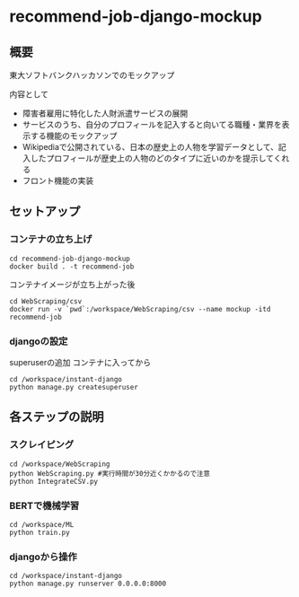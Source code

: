 # recommend-job-django-mockup

## 概要

東大ソフトバンクハッカソンでのモックアップ

内容として

- 障害者雇用に特化した人財派遣サービスの展開
- サービスのうち、自分のプロフィールを記入すると向いてる職種・業界を表示する機能のモックアップ
- Wikipediaで公開されている、日本の歴史上の人物を学習データとして、記入したプロフィールが歴史上の人物のどのタイプに近いのかを提示してくれる
- フロント機能の実装


## セットアップ
### コンテナの立ち上げ
```
cd recommend-job-django-mockup
docker build . -t recommend-job
```


コンテナイメージが立ち上がった後
```
cd WebScraping/csv
docker run -v `pwd`:/workspace/WebScraping/csv --name mockup -itd recommend-job
```
### djangoの設定
superuserの追加
コンテナに入ってから
```
cd /workspace/instant-django
python manage.py createsuperuser
```
## 各ステップの説明
### スクレイピング
```
cd /workspace/WebScraping
python WebScraping.py #実行時間が30分近くかかるので注意
python IntegrateCSV.py
```

### BERTで機械学習
```
cd /workspace/ML
python train.py
```

### djangoから操作
```
cd /workspace/instant-django
python manage.py runserver 0.0.0.0:8000
``` 

